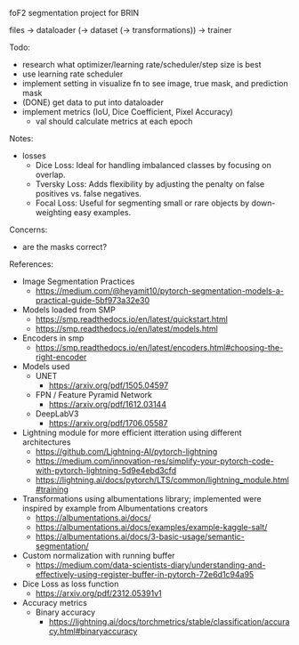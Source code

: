 foF2 segmentation project for BRIN

files -> dataloader (-> dataset (-> transformations)) -> trainer

Todo:
- research what optimizer/learning rate/scheduler/step size is best
- use learning rate scheduler
- implement setting in visualize fn to see image, true mask, and prediction mask
- (DONE) get data to put into dataloader
- implement metrics (IoU, Dice Coefficient, Pixel Accuracy)
    - val should calculate metrics at each epoch

Notes:
- losses
    - Dice Loss: Ideal for handling imbalanced classes by focusing on overlap.
    - Tversky Loss: Adds flexibility by adjusting the penalty on false positives vs. false negatives.
    - Focal Loss: Useful for segmenting small or rare objects by down-weighting easy examples.

Concerns:
- are the masks correct?

References:
- Image Segmentation Practices
    - https://medium.com/@heyamit10/pytorch-segmentation-models-a-practical-guide-5bf973a32e30
- Models loaded from SMP
    - https://smp.readthedocs.io/en/latest/quickstart.html
    - https://smp.readthedocs.io/en/latest/models.html
- Encoders in smp
    - https://smp.readthedocs.io/en/latest/encoders.html#choosing-the-right-encoder
- Models used
    - UNET
        - https://arxiv.org/pdf/1505.04597
    - FPN / Feature Pyramid Network
        - https://arxiv.org/pdf/1612.03144
    - DeepLabV3
        - https://arxiv.org/pdf/1706.05587
- Lightning module for more efficient itteration using different architectures
    - https://github.com/Lightning-AI/pytorch-lightning
    - https://medium.com/innovation-res/simplify-your-pytorch-code-with-pytorch-lightning-5d9e4ebd3cfd
    - https://lightning.ai/docs/pytorch/LTS/common/lightning_module.html#training
- Transformations using albumentations library; implemented were inspired by example from Albumentations creators 
    - https://albumentations.ai/docs/
    - https://albumentations.ai/docs/examples/example-kaggle-salt/
    - https://albumentations.ai/docs/3-basic-usage/semantic-segmentation/
- Custom normalization with running buffer
    - https://medium.com/data-scientists-diary/understanding-and-effectively-using-register-buffer-in-pytorch-72e6d1c94a95
- Dice Loss as loss function
    - https://arxiv.org/pdf/2312.05391v1
- Accuracy metrics
    - Binary accuracy
        - https://lightning.ai/docs/torchmetrics/stable/classification/accuracy.html#binaryaccuracy

